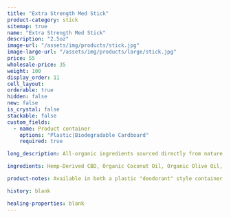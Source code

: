 ```yaml
---
title: "Extra Strength Med Stick"
product-category: stick
sitemap: true
name: "Extra Strength Med Stick"
description: "2.5oz"
image-url: "/assets/img/products/stick.jpg"
image-large-url: "/assets/img/products/large/stick.jpg"
price: 55
wholesale-price: 35
weight: 100
display_order: 11
cell_layout:
orderable: true
hidden: false
new: false
is_crystal: false
stackable: false
custom_fields:
  - name: Product container
    options: "Plastic|Biodegradable Cardboard"
    required: true

long_description: All-organic ingredients sourced directly from nature to ease aches, pains, burns, and scars. Coconut oil and olive oil work by nourishing the skin while the anti-inflammatory properties of beeswax, shea butter, lavender and eucalyptus essential oils relieve the muscles.

ingredients: Hemp-Derived CBD, Organic Coconut Oil, Organic Olive Oil, Organic Beeswax, Unrefined Pure Cocoa Butter, Unrefined Pure Shea Butter, Organic Sunflower Lecithin, Tapioca Starch, Essential Oils.

product-notes: Available in both a plastic "deodorant" style container, as well as our new eco-friendly, 100% biodegradable cardboard container. Life Flower products are made in small batches with all-natural and boutique ingredients. Orders are processed and shipped in 7-10 days.

history: blank

healing-properties: blank
---
```

